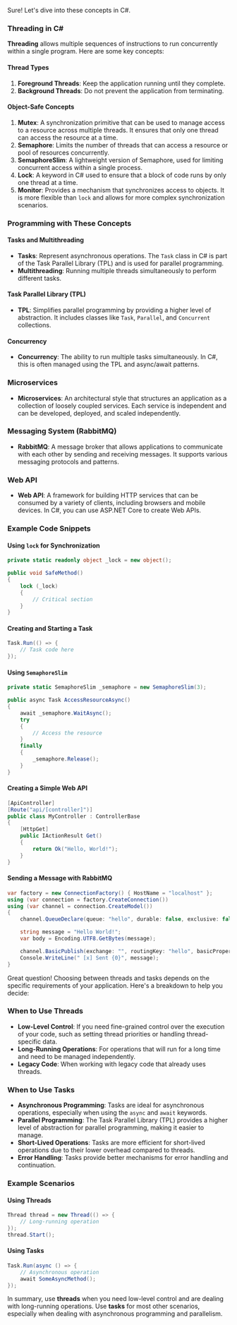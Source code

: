 Sure! Let's dive into these concepts in C#.

### Threading in C#

**Threading** allows multiple sequences of instructions to run concurrently within a single program. Here are some key concepts:

#### Thread Types
1. **Foreground Threads**: Keep the application running until they complete.
2. **Background Threads**: Do not prevent the application from terminating.

#### Object-Safe Concepts
1. **Mutex**: A synchronization primitive that can be used to manage access to a resource across multiple threads. It ensures that only one thread can access the resource at a time.
2. **Semaphore**: Limits the number of threads that can access a resource or pool of resources concurrently.
3. **SemaphoreSlim**: A lightweight version of Semaphore, used for limiting concurrent access within a single process.
4. **Lock**: A keyword in C# used to ensure that a block of code runs by only one thread at a time.
5. **Monitor**: Provides a mechanism that synchronizes access to objects. It is more flexible than `lock` and allows for more complex synchronization scenarios.

### Programming with These Concepts

#### Tasks and Multithreading
- **Tasks**: Represent asynchronous operations. The `Task` class in C# is part of the Task Parallel Library (TPL) and is used for parallel programming.
- **Multithreading**: Running multiple threads simultaneously to perform different tasks.

#### Task Parallel Library (TPL)
- **TPL**: Simplifies parallel programming by providing a higher level of abstraction. It includes classes like `Task`, `Parallel`, and `Concurrent` collections.

#### Concurrency
- **Concurrency**: The ability to run multiple tasks simultaneously. In C#, this is often managed using the TPL and async/await patterns.

### Microservices
- **Microservices**: An architectural style that structures an application as a collection of loosely coupled services. Each service is independent and can be developed, deployed, and scaled independently.

### Messaging System (RabbitMQ)
- **RabbitMQ**: A message broker that allows applications to communicate with each other by sending and receiving messages. It supports various messaging protocols and patterns.

### Web API
- **Web API**: A framework for building HTTP services that can be consumed by a variety of clients, including browsers and mobile devices. In C#, you can use ASP.NET Core to create Web APIs.

### Example Code Snippets

#### Using `lock` for Synchronization
```csharp
private static readonly object _lock = new object();

public void SafeMethod()
{
    lock (_lock)
    {
        // Critical section
    }
}
```

#### Creating and Starting a Task
```csharp
Task.Run(() => {
    // Task code here
});
```

#### Using `SemaphoreSlim`
```csharp
private static SemaphoreSlim _semaphore = new SemaphoreSlim(3);

public async Task AccessResourceAsync()
{
    await _semaphore.WaitAsync();
    try
    {
        // Access the resource
    }
    finally
    {
        _semaphore.Release();
    }
}
```

#### Creating a Simple Web API
```csharp
[ApiController]
[Route("api/[controller]")]
public class MyController : ControllerBase
{
    [HttpGet]
    public IActionResult Get()
    {
        return Ok("Hello, World!");
    }
}
```

#### Sending a Message with RabbitMQ
```csharp
var factory = new ConnectionFactory() { HostName = "localhost" };
using (var connection = factory.CreateConnection())
using (var channel = connection.CreateModel())
{
    channel.QueueDeclare(queue: "hello", durable: false, exclusive: false, autoDelete: false, arguments: null);

    string message = "Hello World!";
    var body = Encoding.UTF8.GetBytes(message);

    channel.BasicPublish(exchange: "", routingKey: "hello", basicProperties: null, body: body);
    Console.WriteLine(" [x] Sent {0}", message);
}
```
Great question! Choosing between threads and tasks depends on the specific requirements of your application. Here's a breakdown to help you decide:

### When to Use Threads
- **Low-Level Control**: If you need fine-grained control over the execution of your code, such as setting thread priorities or handling thread-specific data.
- **Long-Running Operations**: For operations that will run for a long time and need to be managed independently.
- **Legacy Code**: When working with legacy code that already uses threads.

### When to Use Tasks
- **Asynchronous Programming**: Tasks are ideal for asynchronous operations, especially when using the `async` and `await` keywords.
- **Parallel Programming**: The Task Parallel Library (TPL) provides a higher level of abstraction for parallel programming, making it easier to manage.
- **Short-Lived Operations**: Tasks are more efficient for short-lived operations due to their lower overhead compared to threads.
- **Error Handling**: Tasks provide better mechanisms for error handling and continuation.

### Example Scenarios

#### Using Threads
```csharp
Thread thread = new Thread(() => {
    // Long-running operation
});
thread.Start();
```

#### Using Tasks
```csharp
Task.Run(async () => {
    // Asynchronous operation
    await SomeAsyncMethod();
});
```

In summary, use **threads** when you need low-level control and are dealing with long-running operations. Use **tasks** for most other scenarios, especially when dealing with asynchronous programming and parallelism.
